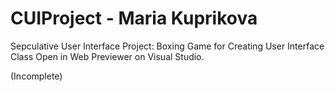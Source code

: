 # CUIProject - Maria Kuprikova
 Sepculative User Interface Project: Boxing Game for Creating User Interface Class
 Open in Web Previewer on Visual Studio.

 (Incomplete)
